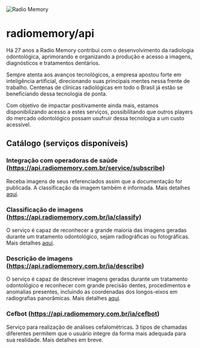 ![Radio Memory](https://radiomemory.com.br/wp-content/uploads/2020/02/logo-site-com-borda.png)
# radiomemory/api

Há 27 anos a Radio Memory contribui com o desenvolvimento da radiologia odontológica, aprimorando e organizando a produção e acesso a imagens, diagnósticos e tratamentos dentários.

Sempre atenta aos avanços tecnológicos, a empresa apostou forte em inteligência artificial, direcionando suas principais mentes nessa frente de trabalho. Centenas de clínicas radiológicas em todo o Brasil já estão se beneficiando dessa tecnologia de ponta.

Com objetivo de impactar positivamente ainda mais, estamos disponibilizando acesso a estes serviços, possibilitando que outros players do mercado odontológico possam usufruir dessa tecnologia a um custo acessível.


## Catálogo (serviços disponíveis)

### Integração com operadoras de saúde (https://api.radiomemory.com.br/service/subscribe)
Receba imagens de seus referenciados assim que a documentação for publicada. A classificação da imagem também é informada. Mais detalhes [aqui](https://github.com/radiomemory/api/tree/main/service/subscribe).

### Classificação de imagens (https://api.radiomemory.com.br/ia/classify)
O serviço é capaz de reconhecer a grande maioria das imagens geradas durante um tratamento odontológico, sejam radiográficas ou fotográficas. Mais detalhes [aqui](https://github.com/radiomemory/api/tree/main/ia/classify).

### Descrição de imagens (https://api.radiomemory.com.br/ia/describe)
O serviço é capaz de descrever imagens geradas durante um tratamento odontológico e reconhecer com grande precisão dentes, procedimentos e anomalias presentes, incluindo as coordenadas dos longos-eixos em radiografias panorâmicas. Mais detalhes [aqui](https://github.com/radiomemory/api/tree/main/ia/describe).

### Cefbot (https://api.radiomemory.com.br/ia/cefbot)
Serviço para realização de análises cefalométricas. 3 tipos de chamadas diferentes permitem que o usuário integre da forma mais adequada para sua realidade. Mais detalhes em breve.

